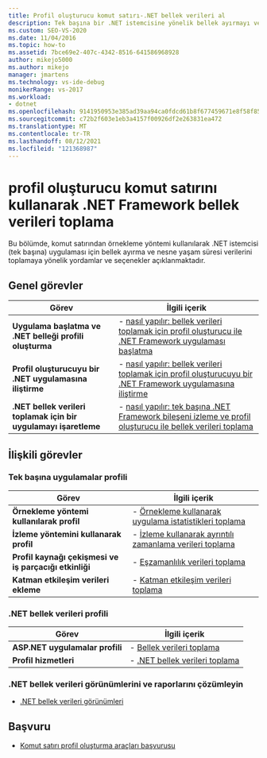 ```yaml
---
title: Profil oluşturucu komut satırı-.NET bellek verileri al
description: Tek başına bir .NET istemcisine yönelik bellek ayırmayı ve nesne yaşam süresi verilerini toplamak için komut satırından örnekleme yönteminin nasıl kullanılacağını öğrenin.
ms.custom: SEO-VS-2020
ms.date: 11/04/2016
ms.topic: how-to
ms.assetid: 7bce69e2-407c-4342-8516-641586968928
author: mikejo5000
ms.author: mikejo
manager: jmartens
ms.technology: vs-ide-debug
monikerRange: vs-2017
ms.workload:
- dotnet
ms.openlocfilehash: 9141950953e385ad39aa94ca0fdcd61b8f677459671e8f58f85f7e9784217bbe
ms.sourcegitcommit: c72b2f603e1eb3a4157f00926df2e263831ea472
ms.translationtype: MT
ms.contentlocale: tr-TR
ms.lasthandoff: 08/12/2021
ms.locfileid: "121368987"
---
```

# <a name="collect-net-framework-memory-data-by-using-the-profiler-command-line"></a>profil oluşturucu komut satırını kullanarak .NET Framework bellek verileri toplama

Bu bölümde, komut satırından örnekleme yöntemi kullanılarak .NET istemcisi (tek başına) uygulaması için bellek ayırma ve nesne yaşam süresi verilerini toplamaya yönelik yordamlar ve seçenekler açıklanmaktadır.

## <a name="common-tasks"></a>Genel görevler

|Görev|İlgili içerik|
|----------|---------------------|
|**Uygulama başlatma ve .NET belleği profili oluşturma**|-   [nasıl yapılır: bellek verileri toplamak için profil oluşturucu ile .NET Framework uygulaması başlatma](../profiling/how-to-launch-a-stand-alone-dotnet-framework-app-to-collect-memory-data.md)|
|**Profil oluşturucuyu bir .NET uygulamasına iliştirme**|-   [nasıl yapılır: bellek verileri toplamak için profil oluşturucuyu bir .NET Framework uygulamasına iliştirme](../profiling/how-to-attach-the-profiler-to-a-dotnet-framework-app-to-collect-memory-data.md)|
|**.NET bellek verileri toplamak için bir uygulamayı işaretleme**|-   [nasıl yapılır: tek başına .NET Framework bileşeni izleme ve profil oluşturucu ile bellek verileri toplama](../profiling/how-to-instrument-a-dotnet-framework-component-and-collect-memory-data.md)|

## <a name="related-tasks"></a>İlişkili görevler

### <a name="profile-stand-alone-applications"></a>Tek başına uygulamalar profili

|Görev|İlgili içerik|
|----------|---------------------|
|**Örnekleme yöntemi kullanılarak profil**|-   [Örnekleme kullanarak uygulama istatistikleri toplama](../profiling/collecting-application-statistics-for-stand-alone-applications.md)|
|**İzleme yöntemini kullanarak profil**|-   [İzleme kullanarak ayrıntılı zamanlama verileri toplama](../profiling/collecting-detailed-timing-data-for-a-stand-alone-application.md)|
|**Profil kaynağı çekişmesi ve iş parçacığı etkinliği**|-   [Eşzamanlılık verileri toplama](../profiling/collecting-concurrency-data-for-stand-alone-applications.md)|
|**Katman etkileşim verileri ekleme**|-   [Katman etkileşim verileri toplama](../profiling/adding-tier-interaction-data-from-the-command-line.md)|

### <a name="profile-net-memory-data"></a>.NET bellek verileri profili

|Görev|İlgili içerik|
|----------|---------------------|
|**ASP.NET uygulamalar profili**|-   [Bellek verileri toplama](../profiling/collecting-memory-data-from-an-aspnet-web-application.md)|
|**Profil hizmetleri**|-   [.NET bellek verileri toplama](../profiling/collecting-memory-data-from-dotnet-framework-services-by-using-the-profiler-command-line.md)|

### <a name="analyze-net-memory-data-views-and-reports"></a>.NET bellek verileri görünümlerini ve raporlarını çözümleyin
- [.NET bellek verileri görünümleri](../profiling/dotnet-memory-data-views.md)

## <a name="reference"></a>Başvuru
- [Komut satırı profil oluşturma araçları başvurusu](../profiling/command-line-profiling-tools-reference.md)
